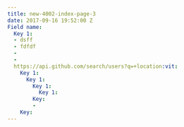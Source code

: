 ```yaml
---
title: new-4002-index-page-3
date: 2017-09-16 19:52:00 Z
Field name:
  Key 1:
  - dsff
  - fdfdf
  - 
  - 
  https://api.github.com/search/users?q=+location:vit:
    Key 1:
      Key 1:
        Key 1:
          Key 1: 
        Key:
        - 
    Key: 
---
```


